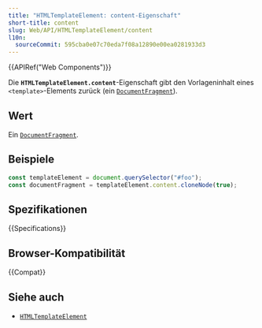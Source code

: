 ```yaml
---
title: "HTMLTemplateElement: content-Eigenschaft"
short-title: content
slug: Web/API/HTMLTemplateElement/content
l10n:
  sourceCommit: 595cba0e07c70eda7f08a12890e00ea0281933d3
---
```


{{APIRef("Web Components")}}

Die **`HTMLTemplateElement.content`**-Eigenschaft gibt den Vorlageninhalt eines `<template>`-Elements zurück (ein [`DocumentFragment`](/de/docs/Web/API/DocumentFragment)).

## Wert

Ein [`DocumentFragment`](/de/docs/Web/API/DocumentFragment).

## Beispiele

```js
const templateElement = document.querySelector("#foo");
const documentFragment = templateElement.content.cloneNode(true);
```

## Spezifikationen

{{Specifications}}

## Browser-Kompatibilität

{{Compat}}

## Siehe auch

- [`HTMLTemplateElement`](/de/docs/Web/API/HTMLTemplateElement)
